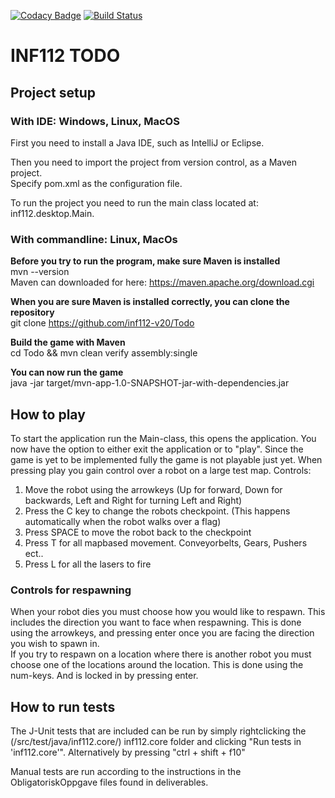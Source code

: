 [![Codacy Badge](https://api.codacy.com/project/badge/Grade/799bcad926c04c4f91c35ab2bc034c18)](https://www.codacy.com/gh/inf112-v20/Todo?utm_source=github.com&amp;utm_medium=referral&amp;utm_content=inf112-v20/Todo&amp;utm_campaign=Badge_Grade) [![Build Status](https://travis-ci.com/inf112-v20/Todo.svg?branch=master)](https://travis-ci.com/inf112-v20/Todo)

# INF112 TODO

## Project setup

### With IDE: Windows, Linux, MacOS

  First you need to install a Java IDE, such as IntelliJ or Eclipse.

  Then you need to import the project from version control, as a Maven project. <br/> 
  Specify pom.xml as the configuration file.

  To run the project you need to run the main class located at: inf112.desktop.Main.

### With commandline: Linux, MacOs

**Before you try to run the program, make sure Maven is installed**<br/>
    mvn --version    
  Maven can downloaded for here: https://maven.apache.org/download.cgi
  
**When you are sure Maven is installed correctly, you can clone the repository**  
    git clone https://github.com/inf112-v20/Todo

**Build the game with Maven**  
    cd Todo && mvn clean verify assembly:single
    
**You can now run the game**   
    java -jar target/mvn-app-1.0-SNAPSHOT-jar-with-dependencies.jar
    
  

## How to play
To start the application run the Main-class, this opens the application. You now have the option to either
exit the application or to "play". Since the game is yet to be implemented fully the game is not playable just yet.
When pressing play you gain control over a robot on a large test map. 
Controls:  
1. Move the robot using the arrowkeys (Up for forward, Down for backwards, Left and Right for turning Left and Right)
2. Press the C key to change the robots checkpoint. (This happens automatically when the robot walks over a flag)
3. Press SPACE to move the robot back to the checkpoint
4. Press T for all mapbased movement. Conveyorbelts, Gears, Pushers ect..
5. Press L for all the lasers to fire  


### Controls for respawning  
When your robot dies you must choose how you would like to respawn. This includes the direction you want to face when
respawning. This is done using the arrowkeys, and pressing enter once you are facing the direction you wish to spawn in.  
If you try to respawn on a location where there is another robot you must choose one of the locations around the location.
This is done using the num-keys. And is locked in by pressing enter.
 
     
## How to run tests  
The J-Unit tests that are included can be run by simply rightclicking the (/src/test/java/inf112.core/) inf112.core
 folder and clicking "Run tests in 'inf112.core'". Alternatively by pressing "ctrl + shift + f10"  
 
 Manual tests are run according to the instructions in the ObligatoriskOppgave files found in deliverables. 

